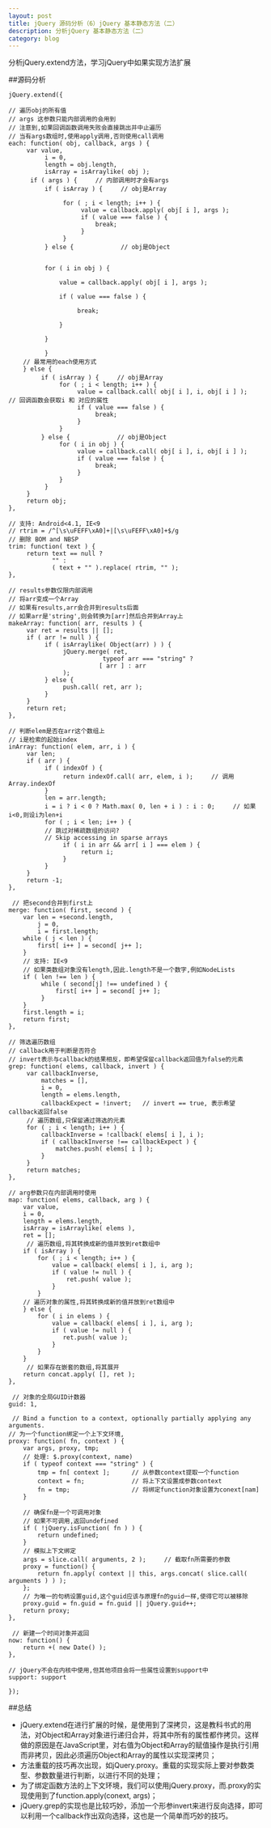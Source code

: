 ```yaml
---
layout: post
title: jQuery 源码分析（6）jQuery 基本静态方法（二）
description: 分析jQuery 基本静态方法（二）
category: blog
---
```


分析jQuery.extend方法，学习jQuery中如果实现方法扩展

##源码分析

	jQuery.extend({

	// 遍历obj的所有值
	// args 这参数只能内部调用的会用到
	// 注意到,如果回调函数调用失败会直接跳出并中止遍历
	// 当有args数组时,使用apply调用,否则使用call调用
	each: function( obj, callback, args ) {
	     var value,
	          i = 0,
	          length = obj.length,
	          isArray = isArraylike( obj );
	      if ( args ) {     // 内部调用时才会有args
	          if ( isArray ) {     // obj是Array

	               for ( ; i < length; i++ ) {
	                    value = callback.apply( obj[ i ], args );
	                    if ( value === false ) {
	                        break;
	                    }
	               }
	          } else {             // obj是Object


	          for ( i in obj ) {

	              value = callback.apply( obj[ i ], args );

	              if ( value === false ) {

	                   break;

	              }

	          }

	          }
	    // 最常用的each使用方式
	    } else {
	         if ( isArray ) {     // obj是Array
	              for ( ; i < length; i++ ) {
	                   value = callback.call( obj[ i ], i, obj[ i ] );   // 回调函数会获取i 和 对应的属性
	                   if ( value === false ) {
	                        break;
	                   }
	              }
	         } else {             // obj是Object
	              for ( i in obj ) {
	                   value = callback.call( obj[ i ], i, obj[ i ] );
	                   if ( value === false ) {
	                        break;
	                   }
	              }
	          }
	     }
	     return obj;
	},

	// 支持: Android<4.1, IE<9
	// rtrim = /^[\s\uFEFF\xA0]+|[\s\uFEFF\xA0]+$/g
	// 删除 BOM and NBSP 
	trim: function( text ) {
	     return text == null ?
	            "" :
	            ( text + "" ).replace( rtrim, "" );
	},

	// results参数仅限内部调用
	// 将arr变成一个Array
	// 如果有results,arr会合并到results后面
	// 如果arr是'string',则会转换为[arr]然后合并到Array上
	makeArray: function( arr, results ) {
	     var ret = results || [];
	     if ( arr != null ) {
	          if ( isArraylike( Object(arr) ) ) {
	               jQuery.merge( ret,
	                          typeof arr === "string" ?
	                         [ arr ] : arr
	               );
	          } else {
	               push.call( ret, arr );
	          }
	     }
	     return ret;
	},

	// 判断elem是否在arr这个数组上
	// i是检索的起始index
	inArray: function( elem, arr, i ) {
	     var len;
	     if ( arr ) {
	          if ( indexOf ) {
	               return indexOf.call( arr, elem, i );     // 调用Array.indexOf
	          }
	          len = arr.length;
	          i = i ? i < 0 ? Math.max( 0, len + i ) : i : 0;     // 如果i<0,则设i为len+i
	          for ( ; i < len; i++ ) {
	          // 跳过对稀疏数组的访问?
	          // Skip accessing in sparse arrays
	               if ( i in arr && arr[ i ] === elem ) {
	                    return i;
	               }
	          }
	     }
	     return -1;
	},

	 // 把second合并到first上
	merge: function( first, second ) {
	    var len = +second.length,
	        j = 0,
	        i = first.length;
	    while ( j < len ) {
	        first[ i++ ] = second[ j++ ];
	    }
	    // 支持: IE<9
	    // 如果类数组对象没有length,因此.length不是一个数字,例如NodeLists
	    if ( len !== len ) {
	         while ( second[j] !== undefined ) {
	             first[ i++ ] = second[ j++ ];
	         }
	    }
	    first.length = i;
	    return first;
	},

	// 筛选遍历数组
	// callback用于判断是否符合
	// invert表示与callback的结果相反，即希望保留callback返回值为false的元素
	grep: function( elems, callback, invert ) {
	     var callbackInverse,
	         matches = [],
	         i = 0,
	         length = elems.length,
	         callbackExpect = !invert;   // invert == true, 表示希望callback返回false
	     // 遍历数组,只保留通过筛选的元素
	     for ( ; i < length; i++ ) {
	         callbackInverse = !callback( elems[ i ], i );
	         if ( callbackInverse !== callbackExpect ) {
	             matches.push( elems[ i ] );
	         }
	     }
	     return matches;
	},

	// arg参数只在内部调用时使用
	map: function( elems, callback, arg ) {
	    var value,
	    i = 0,
	    length = elems.length,
	    isArray = isArraylike( elems ),
	    ret = [];
	     // 遍历数组,将其转换成新的值并放到ret数组中
	    if ( isArray ) {
	        for ( ; i < length; i++ ) {
	            value = callback( elems[ i ], i, arg );
	            if ( value != null ) {
	                ret.push( value );
	            }
	        }
	    // 遍历对象的属性,将其转换成新的值并放到ret数组中
	    } else {
	        for ( i in elems ) {
	            value = callback( elems[ i ], i, arg );
	            if ( value != null ) {
	               ret.push( value );
	            }
	        }
	    }
	     // 如果存在嵌套的数组,将其展开
	    return concat.apply( [], ret );
	},

	 // 对象的全局GUID计数器
	guid: 1,

	 // Bind a function to a context, optionally partially applying any arguments.
	// 为一个function绑定一个上下文环境,
	proxy: function( fn, context ) {
	    var args, proxy, tmp;
	    // 处理: $.proxy(context, name)
	    if ( typeof context === "string" ) {
	        tmp = fn[ context ];      // 从参数context提取一个function
	        context = fn;             // 将上下文设置成参数context
	        fn = tmp;                 // 将绑定function对象设置为conext[nam]
	    }
	    
	    // 确保fn是一个可调用对象
	    // 如果不可调用,返回undefined
	    if ( !jQuery.isFunction( fn ) ) {
	        return undefined;
	    }
	    // 模拟上下文绑定
	    args = slice.call( arguments, 2 );     // 截取fn所需要的参数
	    proxy = function() {
	        return fn.apply( context || this, args.concat( slice.call( arguments ) ) );
	    };
	    // 为唯一的句柄设置guid,这个guid应该与原理fn的guid一样,使得它可以被移除
	    proxy.guid = fn.guid = fn.guid || jQuery.guid++;
	    return proxy;
	},

	 // 新建一个时间对象并返回
	now: function() {
	    return +( new Date() );
	},

	// jQuery不会在内核中使用,但其他项目会将一些属性设置到support中
	support: support

	});

##总结

* jQuery.extend在进行扩展的时候，是使用到了深拷贝，这是教科书式的用法，对Object和Array对象进行递归合并，将其中所有的属性都作拷贝。这样做的原因是在JavaScript里，对右值为Object和Array的赋值操作是执行引用而非拷贝，因此必须遍历Object和Array的属性以实现深拷贝；
* 方法重载的技巧再次出现，如jQuery.proxy。重载的实现实际上要对参数类型、参数数量进行判断，以进行不同的处理；
* 为了绑定函数方法的上下文环境，我们可以使用jQuery.proxy，而.proxy的实现使用到了function.apply(conext, args)；
* jQuery.grep的实现也是比较巧妙，添加一个形参invert来进行反向选择，即可以利用一个callback作出双向选择，这也是一个简单而巧妙的技巧。